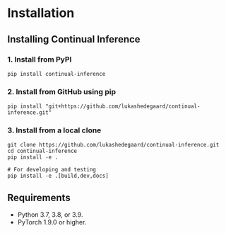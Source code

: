 # Installation

## Installing Continual Inference


### 1. Install from PyPI
```
pip install continual-inference
```


### 2. Install from GitHub using pip
```
pip install "git+https://github.com/lukashedegaard/continual-inference.git"
```

### 3. Install from a local clone
```
git clone https://github.com/lukashedegaard/continual-inference.git
cd continual-inference
pip install -e .

# For developing and testing
pip install -e .[build,dev,docs]
```


## Requirements
- Python 3.7, 3.8, or 3.9.
- PyTorch 1.9.0 or higher.
